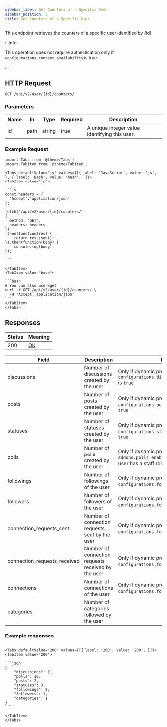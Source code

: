 ```yaml
---
sidebar_label: Get Counters of a Specific User
sidebar_position: 5
title: Get Counters of a Specific User
---
```


This endpoint retrieves the counters of a specific user identified by {id}

:::info

This operation does not require authentication only if `configurations.content_availability` is true.

:::

## HTTP Request

`GET /api/v2/user/{id}/counters/`

### Parameters

| Name | In   | Type   | Required | Description                                   |
|------|------|--------|----------|-----------------------------------------------|
| id   | path | string | true     | A unique integer value identifying this user. |

### Example Request

````mdx-code-block
import Tabs from '@theme/Tabs';
import TabItem from '@theme/TabItem';

<Tabs defaultValue="js" values={[{ label: 'JavaScript', value: 'js', }, { label: 'Bash', value: 'bash', }]}>
<TabItem value="js">

```js
const headers = {
  'Accept':'application/json'
};

fetch('/api/v2/user/{id}/counters/',
{
  method: 'GET',
  headers: headers
})
.then(function(res) {
    return res.json();
}).then(function(body) {
    console.log(body);
});

```

</TabItem>
<TabItem value="bash">

```bash
# You can also use wget
curl -X GET /api/v2/user/{id}/counters/ \
  -H 'Accept: application/json'
```
</TabItem>
</Tabs>
````

## Responses

| Status | Meaning                                                 |
|--------|---------------------------------------------------------|
| 200    | [OK](https://tools.ietf.org/html/rfc7231#section-6.3.1) |

| Field                        | Description                                        | Note                                                                                        |
|------------------------------|----------------------------------------------------|---------------------------------------------------------------------------------------------|
| discussions                  | Number of discussions created by the user          | Only if dynamic preference `configurations.discussion_type_enabled` is `true`               |
| posts                        | Number of posts created by the user                | Only if dynamic preference `configurations.post_type_enabled` is `true`                     |
| statuses                     | Number of statuses created by the user             | Only if dynamic preference `configurations.status_type_enabled` is `true`                   |
| polls                        | Number of polls created by the user                | Only if dynamic preference `addons.polls_enabled` is `true` or if the user has a staff role |
| followings                   | Number of followings of the user                   | Only if dynamic preference `configurations.follow_enabled` is `true`                        |
| followers                    | Number of followers of the user                    | Only if dynamic preference `configurations.follow_enabled` is `true`                        |
| connection_requests_sent     | Number of connection requests sent by the user     | Only if dynamic preference `configurations.follow_enabled` is `false`                       |
| connection_requests_received | Number of connection requests received by the user | Only if dynamic preference `configurations.follow_enabled` is `false`                       |
| connections                  | Number of connections of the user                  | Only if dynamic preference `configurations.follow_enabled` is `false`                       |
| categories                   | Number of categories followed by the user          |                                                                                             |

### Example responses


````mdx-code-block

<Tabs defaultValue="200" values={[{ label: '200', value: '200', }]}>
<TabItem value="200">

```json
{
    "discussions": 11,
    "polls": 10,
    "posts": 2,
    "statuses": 3,
    "followings": 2,
    "followers": 1,
    "categories": 1
}
```

</TabItem>
</Tabs>
````




